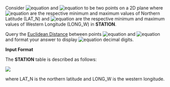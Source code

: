 Consider ![equation](https://latex.codecogs.com/svg.latex?\inline&space;P_1(a,b)) and ![equation](https://latex.codecogs.com/svg.latex?\inline&space;P_2(c,d)) to be two points on a 2D plane where ![equation](https://latex.codecogs.com/svg.latex?\inline&space;(a,b)) are the respective minimum and maximum values of Northern Latitude (LAT_N) and ![equation](https://latex.codecogs.com/svg.latex?\inline&space;(c,d)) are the respective minimum and maximum values of Western Longitude (LONG_W) in __STATION__.

Query the [Euclidean Distance](https://en.wikipedia.org/wiki/Euclidean_distance) between points ![equation](https://latex.codecogs.com/svg.latex?\inline&space;P_1) and ![equation](https://latex.codecogs.com/svg.latex?\inline&space;P_2) and format your answer to display ![equation](https://latex.codecogs.com/svg.latex?\inline&space;4) decimal digits.

__Input Format__

The __STATION__ table is described as follows:

![](https://github.com/avtomato/HackerRank/blob/master/SQL/img/1449345840-5f0a551030-Station.jpg)

where LAT_N is the northern latitude and LONG_W is the western longitude.